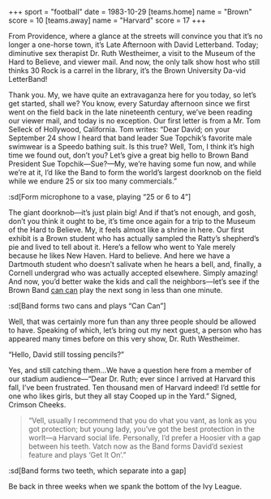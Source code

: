 +++
sport = "football"
date = 1983-10-29
[teams.home]
name = "Brown"
score = 10
[teams.away]
name = "Harvard"
score = 17
+++

From Providence, where a glance at the streets will convince you that it’s no longer a one-horse town, it’s Late Afternoon with David Letterband. Today; diminutive sex therapist Dr. Ruth Westheimer, a visit to the Museum of the Hard to Believe, and viewer mail. And now, the only talk show host who still thinks 30 Rock is a carrel in the library, it’s the Brown University Da-vid LetterBand!

Thank you. My, we have quite an extravaganza here for you today, so let’s get started, shall we? You know, every Saturday afternoon since we first went on the field back in the late nineteenth century, we’ve been reading our viewer mail, and today is no exception. Our first letter is from a Mr. Tom Selleck of Hollywood, California. Tom writes: “Dear David; on your September 24 show I heard that band leader Sue Topchik’s favorite male swimwear is a Speedo bathing suit. Is this true? Well, Tom, I think it’s high time we found out, don’t you? Let’s give a great big hello to Brown Band President Sue Topchik—Sue?—My, we’re having some fun now, and while we’re at it, I’d like the Band to form the world’s largest doorknob on the field while we endure 25 or six too many commercials.”

:sd[Form microphone to a vase, playing “25 or 6 to 4”]

The giant doorknob—it’s just plain big! And if that’s not enough, and gosh, don’t you think it ought to be, it’s time once again for a trip to the Museum of the Hard to Believe. My, it feels almost like a shrine in here. Our first exhibit is a Brown student who has actually sampled the Ratty’s shepherd’s pie and lived to tell about it. Here’s a fellow who went to Yale merely because he likes New Haven. Hard to believe. And here we have a Dartmouth student who doesn’t salivate when he hears a bell, and, finally, a Cornell undergrad who was actually accepted elsewhere. Simply amazing! And now, you’d better wake the kids and call the neighbors—let’s see if the Brown Band <u>can can</u> play the next song in less than one minute.

:sd[Band forms two cans and plays “Can Can”]

Well, that was certainly more fun than any three people should be allowed to have. Speaking of which, let’s bring out my next guest, a person who has appeared many times before on this very show, Dr. Ruth Westheimer.

“Hello, David still tossing pencils?”

Yes, and still catching them…We have a question here from a member of our stadium audience—“Dear Dr. Ruth; ever since I arrived at Harvard this fall, I’ve been frustrated. Ten thousand men of Harvard indeed! I’d settle for one who likes girls, but they all stay Cooped up in the Yard.” Signed, Crimson Cheeks.

> “Vell, usually I recommend that you do vhat you vant, as lonk as you got protection; but young lady, you’ve got the best protection in the worlt—a Harvard social life. Personally, I’d prefer a Hoosier vith a gap between his teeth. Vatch now as the Band forms David’d sexiest feature and plays ‘Get It On’.”

:sd[Band forms two teeth, which separate into a gap]

Be back in three weeks when we spank the bottom of the Ivy League.
